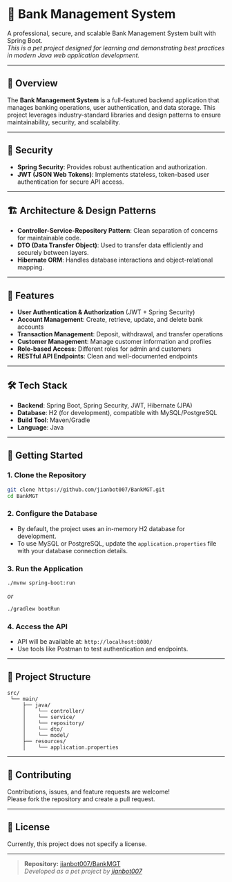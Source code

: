 # 🏦 Bank Management System

A professional, secure, and scalable Bank Management System built with Spring Boot.  
_This is a pet project designed for learning and demonstrating best practices in modern Java web application development._

---

## 🌟 Overview

The **Bank Management System** is a full-featured backend application that manages banking operations, user authentication, and data storage. This project leverages industry-standard libraries and design patterns to ensure maintainability, security, and scalability.

---

## 🔐 Security

- **Spring Security**: Provides robust authentication and authorization.
- **JWT (JSON Web Tokens)**: Implements stateless, token-based user authentication for secure API access.

---

## 🏗️ Architecture & Design Patterns

- **Controller-Service-Repository Pattern**: Clean separation of concerns for maintainable code.
- **DTO (Data Transfer Object)**: Used to transfer data efficiently and securely between layers.
- **Hibernate ORM**: Handles database interactions and object-relational mapping.

---

## 🚀 Features

- **User Authentication & Authorization** (JWT + Spring Security)
- **Account Management**: Create, retrieve, update, and delete bank accounts
- **Transaction Management**: Deposit, withdrawal, and transfer operations
- **Customer Management**: Manage customer information and profiles
- **Role-based Access**: Different roles for admin and customers
- **RESTful API Endpoints**: Clean and well-documented endpoints

---

## 🛠️ Tech Stack

- **Backend**: Spring Boot, Spring Security, JWT, Hibernate (JPA)
- **Database**: H2 (for development), compatible with MySQL/PostgreSQL
- **Build Tool**: Maven/Gradle
- **Language**: Java

---

## 🏁 Getting Started

### 1. Clone the Repository

```bash
git clone https://github.com/jianbot007/BankMGT.git
cd BankMGT
```

### 2. Configure the Database

- By default, the project uses an in-memory H2 database for development.
- To use MySQL or PostgreSQL, update the `application.properties` file with your database connection details.

### 3. Run the Application

```bash
./mvnw spring-boot:run
```
_or_
```bash
./gradlew bootRun
```

### 4. Access the API

- API will be available at: `http://localhost:8080/`
- Use tools like Postman to test authentication and endpoints.

---

## 📁 Project Structure

```
src/
 └── main/
     ├── java/
     │    └── controller/
     │    └── service/
     │    └── repository/
     │    └── dto/
     │    └── model/
     ├── resources/
     │    └── application.properties
```

---

## 🤝 Contributing

Contributions, issues, and feature requests are welcome!<br>
Please fork the repository and create a pull request.

---

## 📜 License

Currently, this project does not specify a license.

---

> **Repository:** [jianbot007/BankMGT](https://github.com/jianbot007/BankMGT)  
> _Developed as a pet project by [jianbot007](https://github.com/jianbot007)_
